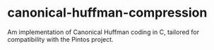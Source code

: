 # canonical-huffman-compression
Am implementation of Canonical Huffman coding in C, tailored for compatibility with the Pintos project.
